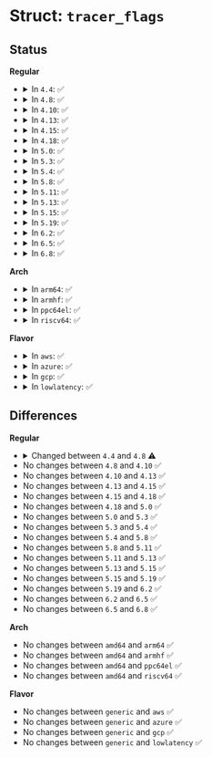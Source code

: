 # Struct: <code>tracer_flags</code>

## Status
<b>Regular</b>
<ul>
<li>
<details>
<summary>In <code>4.4</code>: ✅</summary>

```c
struct tracer_flags {
    u32 val;
    struct tracer_opt *opts;
};
```
</details>
</li>
<li>
<details>
<summary>In <code>4.8</code>: ✅</summary>

```c
struct tracer_flags {
    u32 val;
    struct tracer_opt *opts;
    struct tracer *trace;
};
```
</details>
</li>
<li>
<details>
<summary>In <code>4.10</code>: ✅</summary>

```c
struct tracer_flags {
    u32 val;
    struct tracer_opt *opts;
    struct tracer *trace;
};
```
</details>
</li>
<li>
<details>
<summary>In <code>4.13</code>: ✅</summary>

```c
struct tracer_flags {
    u32 val;
    struct tracer_opt *opts;
    struct tracer *trace;
};
```
</details>
</li>
<li>
<details>
<summary>In <code>4.15</code>: ✅</summary>

```c
struct tracer_flags {
    u32 val;
    struct tracer_opt *opts;
    struct tracer *trace;
};
```
</details>
</li>
<li>
<details>
<summary>In <code>4.18</code>: ✅</summary>

```c
struct tracer_flags {
    u32 val;
    struct tracer_opt *opts;
    struct tracer *trace;
};
```
</details>
</li>
<li>
<details>
<summary>In <code>5.0</code>: ✅</summary>

```c
struct tracer_flags {
    u32 val;
    struct tracer_opt *opts;
    struct tracer *trace;
};
```
</details>
</li>
<li>
<details>
<summary>In <code>5.3</code>: ✅</summary>

```c
struct tracer_flags {
    u32 val;
    struct tracer_opt *opts;
    struct tracer *trace;
};
```
</details>
</li>
<li>
<details>
<summary>In <code>5.4</code>: ✅</summary>

```c
struct tracer_flags {
    u32 val;
    struct tracer_opt *opts;
    struct tracer *trace;
};
```
</details>
</li>
<li>
<details>
<summary>In <code>5.8</code>: ✅</summary>

```c
struct tracer_flags {
    u32 val;
    struct tracer_opt *opts;
    struct tracer *trace;
};
```
</details>
</li>
<li>
<details>
<summary>In <code>5.11</code>: ✅</summary>

```c
struct tracer_flags {
    u32 val;
    struct tracer_opt *opts;
    struct tracer *trace;
};
```
</details>
</li>
<li>
<details>
<summary>In <code>5.13</code>: ✅</summary>

```c
struct tracer_flags {
    u32 val;
    struct tracer_opt *opts;
    struct tracer *trace;
};
```
</details>
</li>
<li>
<details>
<summary>In <code>5.15</code>: ✅</summary>

```c
struct tracer_flags {
    u32 val;
    struct tracer_opt *opts;
    struct tracer *trace;
};
```
</details>
</li>
<li>
<details>
<summary>In <code>5.19</code>: ✅</summary>

```c
struct tracer_flags {
    u32 val;
    struct tracer_opt *opts;
    struct tracer *trace;
};
```
</details>
</li>
<li>
<details>
<summary>In <code>6.2</code>: ✅</summary>

```c
struct tracer_flags {
    u32 val;
    struct tracer_opt *opts;
    struct tracer *trace;
};
```
</details>
</li>
<li>
<details>
<summary>In <code>6.5</code>: ✅</summary>

```c
struct tracer_flags {
    u32 val;
    struct tracer_opt *opts;
    struct tracer *trace;
};
```
</details>
</li>
<li>
<details>
<summary>In <code>6.8</code>: ✅</summary>

```c
struct tracer_flags {
    u32 val;
    struct tracer_opt *opts;
    struct tracer *trace;
};
```
</details>
</li>
</ul>
<b>Arch</b>
<ul>
<li>
<details>
<summary>In <code>arm64</code>: ✅</summary>

```c
struct tracer_flags {
    u32 val;
    struct tracer_opt *opts;
    struct tracer *trace;
};
```
</details>
</li>
<li>
<details>
<summary>In <code>armhf</code>: ✅</summary>

```c
struct tracer_flags {
    u32 val;
    struct tracer_opt *opts;
    struct tracer *trace;
};
```
</details>
</li>
<li>
<details>
<summary>In <code>ppc64el</code>: ✅</summary>

```c
struct tracer_flags {
    u32 val;
    struct tracer_opt *opts;
    struct tracer *trace;
};
```
</details>
</li>
<li>
<details>
<summary>In <code>riscv64</code>: ✅</summary>

```c
struct tracer_flags {
    u32 val;
    struct tracer_opt *opts;
    struct tracer *trace;
};
```
</details>
</li>
</ul>
<b>Flavor</b>
<ul>
<li>
<details>
<summary>In <code>aws</code>: ✅</summary>

```c
struct tracer_flags {
    u32 val;
    struct tracer_opt *opts;
    struct tracer *trace;
};
```
</details>
</li>
<li>
<details>
<summary>In <code>azure</code>: ✅</summary>

```c
struct tracer_flags {
    u32 val;
    struct tracer_opt *opts;
    struct tracer *trace;
};
```
</details>
</li>
<li>
<details>
<summary>In <code>gcp</code>: ✅</summary>

```c
struct tracer_flags {
    u32 val;
    struct tracer_opt *opts;
    struct tracer *trace;
};
```
</details>
</li>
<li>
<details>
<summary>In <code>lowlatency</code>: ✅</summary>

```c
struct tracer_flags {
    u32 val;
    struct tracer_opt *opts;
    struct tracer *trace;
};
```
</details>
</li>
</ul>

## Differences
<b>Regular</b>
<ul>
<li>
<details>
<summary>Changed between <code>4.4</code> and <code>4.8</code> ⚠️</summary>
<ul>
<li>
<b>Field added. </b>
<code>struct tracer *trace</code>
</li>
</ul>
</details>
</li>
<li>
No changes between <code>4.8</code> and <code>4.10</code> ✅
</li>
<li>
No changes between <code>4.10</code> and <code>4.13</code> ✅
</li>
<li>
No changes between <code>4.13</code> and <code>4.15</code> ✅
</li>
<li>
No changes between <code>4.15</code> and <code>4.18</code> ✅
</li>
<li>
No changes between <code>4.18</code> and <code>5.0</code> ✅
</li>
<li>
No changes between <code>5.0</code> and <code>5.3</code> ✅
</li>
<li>
No changes between <code>5.3</code> and <code>5.4</code> ✅
</li>
<li>
No changes between <code>5.4</code> and <code>5.8</code> ✅
</li>
<li>
No changes between <code>5.8</code> and <code>5.11</code> ✅
</li>
<li>
No changes between <code>5.11</code> and <code>5.13</code> ✅
</li>
<li>
No changes between <code>5.13</code> and <code>5.15</code> ✅
</li>
<li>
No changes between <code>5.15</code> and <code>5.19</code> ✅
</li>
<li>
No changes between <code>5.19</code> and <code>6.2</code> ✅
</li>
<li>
No changes between <code>6.2</code> and <code>6.5</code> ✅
</li>
<li>
No changes between <code>6.5</code> and <code>6.8</code> ✅
</li>
</ul>
<b>Arch</b>
<ul>
<li>
No changes between <code>amd64</code> and <code>arm64</code> ✅
</li>
<li>
No changes between <code>amd64</code> and <code>armhf</code> ✅
</li>
<li>
No changes between <code>amd64</code> and <code>ppc64el</code> ✅
</li>
<li>
No changes between <code>amd64</code> and <code>riscv64</code> ✅
</li>
</ul>
<b>Flavor</b>
<ul>
<li>
No changes between <code>generic</code> and <code>aws</code> ✅
</li>
<li>
No changes between <code>generic</code> and <code>azure</code> ✅
</li>
<li>
No changes between <code>generic</code> and <code>gcp</code> ✅
</li>
<li>
No changes between <code>generic</code> and <code>lowlatency</code> ✅
</li>
</ul>
